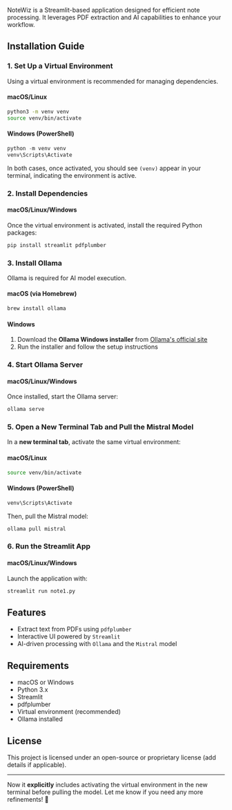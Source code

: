 NoteWiz is a Streamlit-based application designed for efficient note processing. It leverages PDF extraction and AI capabilities to enhance your workflow.  

## Installation Guide  

### 1. Set Up a Virtual Environment  

Using a virtual environment is recommended for managing dependencies.  

#### **macOS/Linux**  
```bash
python3 -m venv venv
source venv/bin/activate
```

#### **Windows (PowerShell)**  
```powershell
python -m venv venv
venv\Scripts\Activate
```

In both cases, once activated, you should see `(venv)` appear in your terminal, indicating the environment is active.  

### 2. Install Dependencies  

#### **macOS/Linux/Windows**  
Once the virtual environment is activated, install the required Python packages:  
```bash
pip install streamlit pdfplumber
```

### 3. Install Ollama  

Ollama is required for AI model execution.  

#### **macOS (via Homebrew)**  
```bash
brew install ollama
```

#### **Windows**  
1. Download the **Ollama Windows installer** from [Ollama's official site](https://ollama.com)  
2. Run the installer and follow the setup instructions  

### 4. Start Ollama Server  

#### **macOS/Linux/Windows**  
Once installed, start the Ollama server:  
```bash
ollama serve
```

### 5. Open a New Terminal Tab and Pull the Mistral Model  

In a **new terminal tab**, activate the same virtual environment:  

#### **macOS/Linux**  
```bash
source venv/bin/activate
```

#### **Windows (PowerShell)**  
```powershell
venv\Scripts\Activate
```

Then, pull the Mistral model:  

```bash
ollama pull mistral
```

### 6. Run the Streamlit App  

#### **macOS/Linux/Windows**  
Launch the application with:  
```bash
streamlit run note1.py
```

## Features  
- Extract text from PDFs using `pdfplumber`  
- Interactive UI powered by `Streamlit`  
- AI-driven processing with `Ollama` and the `Mistral` model  

## Requirements  
- macOS or Windows  
- Python 3.x  
- Streamlit  
- pdfplumber  
- Virtual environment (recommended)  
- Ollama installed  

## License  
This project is licensed under an open-source or proprietary license (add details if applicable).  

---

Now it **explicitly** includes activating the virtual environment in the new terminal before pulling the model. Let me know if you need any more refinements! 🚀
